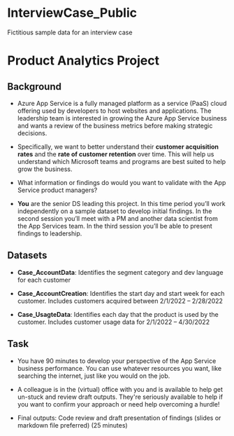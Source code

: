 # InterviewCase_Public
Fictitious sample data for an interview case

# Product Analytics Project

## Background
- Azure App Service is a fully managed platform as a service (PaaS) cloud offering used by developers to host websites and applications. The leadership team is interested in growing the Azure App Service business and wants a review of the business metrics before making strategic decisions. 

- Specifically, we want to better understand their **customer acquisition rates** and the **rate of customer retention** over time. This will help us understand which Microsoft teams and programs are best suited to help grow the business. 

- What information or findings do would you want to validate with the App Service product managers?

- **You** are the senior DS leading this project. In this time period you’ll work independently on a sample dataset to develop initial findings. In the second session you’ll meet with a PM and another data scientist from the App Services team. In the third session you’ll be able to present findings to leadership. 

## Datasets
- **Case_AccountData**: Identifies the segment category and dev language for each customer

- **Case_AccountCreation**: Identifies the start day and start week for each customer. Includes customers acquired between 2/1/2022 – 2/28/2022

- **Case_UsagteData**: Identifies each day that the product is used by the customer. Includes customer usage data for 2/1/2022 – 4/30/2022

## Task
- You have 90 minutes to develop your perspective of the App Service business performance. You can use whatever resources you want, like searching the internet, just like you would on the job. 

- A colleague is in the (virtual) office with you and is available to help get un-stuck and review draft outputs. They're seriously available to help if you want to confirm your approach or need help overcoming a hurdle!

- Final outputs: Code review and draft presentation of findings (slides or markdown file preferred) (25 minutes)

